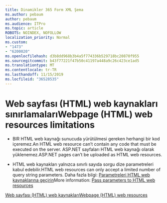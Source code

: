 ```yaml
---
title: Dinamikler 365 Form XML Şema
ms.author: pebaum
author: pebaum
ms.audience: ITPro
ms.topic: article
ROBOTS: NOINDEX, NOFOLLOW
localization_priority: Normal
ms.custom:
- "1473"
- "6200020"
ms.openlocfilehash: d3b8dd968b3b4a5f774336b529718bc20870f955
ms.sourcegitcommit: b43f77221f47b50c41197a448a9c26c423ce1ad5
ms.translationtype: MT
ms.contentlocale: tr-TR
ms.lasthandoff: 11/15/2019
ms.locfileid: "36528535"
---
```

# <a name="webpage-html-web-resources-limitations"></a><span data-ttu-id="8ff0e-102">Web sayfası (HTML) web kaynakları sınırlamaları</span><span class="sxs-lookup"><span data-stu-id="8ff0e-102">Webpage (HTML) web resources limitations</span></span>

* <span data-ttu-id="8ff0e-103">BIR HTML web kaynağı sunucuda yürütülmesi gereken herhangi bir kod içeremez.</span><span class="sxs-lookup"><span data-stu-id="8ff0e-103">An HTML web resource can’t contain any code that must be executed on the server.</span></span> <span data-ttu-id="8ff0e-104">ASP.NET sayfaları HTML web kaynağı olarak yüklenemez.</span><span class="sxs-lookup"><span data-stu-id="8ff0e-104">ASP.NET pages can’t be uploaded as HTML web resources.</span></span>

* <span data-ttu-id="8ff0e-105">HTML web kaynakları yalnızca sınırlı sayıda sorgu dize parametreleri kabul edebilir.</span><span class="sxs-lookup"><span data-stu-id="8ff0e-105">HTML web resources can only accept a limited number of query string parameters.</span></span> <span data-ttu-id="8ff0e-106">Daha fazla bilgi: [Parametreleri HTML web kaynaklarına geçirin](https://docs.microsoft.com/dynamics365/customer-engagement/developer/webpage-html-web-resources#BKMK_PassingParametersToWebResources)</span><span class="sxs-lookup"><span data-stu-id="8ff0e-106">More information: [Pass parameters to HTML web resources](https://docs.microsoft.com/dynamics365/customer-engagement/developer/webpage-html-web-resources#BKMK_PassingParametersToWebResources)</span></span>

[<span data-ttu-id="8ff0e-107">Web sayfası (HTML) web kaynakları</span><span class="sxs-lookup"><span data-stu-id="8ff0e-107">Webpage (HTML) web resources</span></span>](https://docs.microsoft.com/dynamics365/customer-engagement/developer/webpage-html-web-resources)
